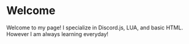 # Welcome
Welcome to my page!
I specialize in Discord.js, LUA, and basic HTML.
However I am always learning everyday!
